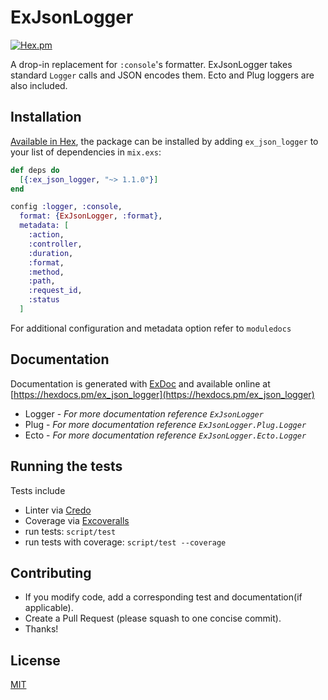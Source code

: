 # ExJsonLogger

[![Hex.pm](https://img.shields.io/hexpm/v/ex_json_logger.svg)](https://hex.pm/packages/ex_json_logger)

A drop-in replacement for `:console`'s formatter. ExJsonLogger takes standard `Logger` calls and JSON encodes them.
Ecto and Plug loggers are also included.

## Installation

[Available in Hex](https://hex.pm/packages/ex_json_logger), the package can be installed
by adding `ex_json_logger` to your list of dependencies in `mix.exs`:

```elixir
def deps do
  [{:ex_json_logger, "~> 1.1.0"}]
end
```

```elixir
config :logger, :console,
  format: {ExJsonLogger, :format},
  metadata: [
    :action,
    :controller,
    :duration,
    :format,
    :method,
    :path,
    :request_id,
    :status
  ]
```

For additional configuration and metadata option refer to `moduledocs`

## Documentation

Documentation is generated with [ExDoc](https://github.com/elixir-lang/ex_doc) and available online at [https://hexdocs.pm/ex_json_logger](https://hexdocs.pm/ex_json_logger)

 * Logger - *For more documentation reference `ExJsonLogger`*
 * Plug - *For more documentation reference `ExJsonLogger.Plug.Logger`*
 * Ecto - *For more documentation reference `ExJsonLogger.Ecto.Logger`*


## Running the tests
Tests include
- Linter via [Credo](https://hex.pm/packages/credo)
- Coverage via [Excoveralls](https://hex.pm/packages/excoveralls)
- run tests: `script/test`
- run tests with coverage: `script/test --coverage`

## Contributing
-  If you modify code, add a corresponding test and documentation(if applicable).
-  Create a Pull Request (please squash to one concise commit).
-  Thanks!

## License
[MIT](https://github.com/rentpath/ex_json_logger/blob/master/LICENSE)
